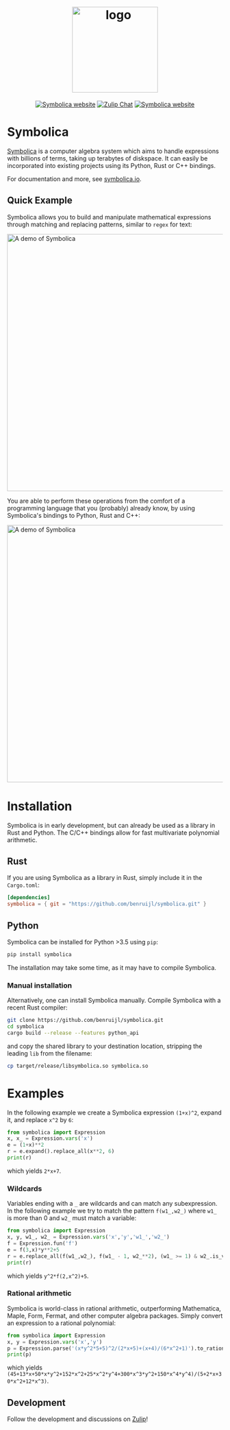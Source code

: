 <h1 align="center">
  <br>
  <picture>
  <source media="(prefers-color-scheme: dark)" srcset="https://symbolica.io/logo_dark.svg">
  <source media="(prefers-color-scheme: light)" srcset="https://symbolica.io/logo.svg">
  <img src="https://symbolica.io/logo.svg" alt="logo" width="200">
</picture>
  <br>
</h1>

<p align="center">
<a href="https://symbolica.io"><img alt="Symbolica website" src="https://img.shields.io/static/v1?label=symbolica&message=website&color=orange&style=flat-square"></a>
  <a href="https://reform.zulipchat.com"><img alt="Zulip Chat" src="https://img.shields.io/static/v1?label=zulip&message=discussions&color=blue&style=flat-square"></a>
    <a href="https://github.com/benruijl/symbolica"><img alt="Symbolica website" src="https://img.shields.io/static/v1?label=github&message=development&color=green&style=flat-square&logo=github"></a>
</p>

# Symbolica

[Symbolica](https://symbolica.io) is a computer algebra system which aims to handle expressions with billions
of terms, taking up terabytes of diskspace. It can easily be incorporated into existing projects using its Python, Rust or C++ bindings.

For documentation and more, see [symbolica.io](https://symbolica.io).

## Quick Example

Symbolica allows you to build and manipulate mathematical expressions through matching and replacing patterns, similar to `regex` for text:

<picture>
  <source media="(prefers-color-scheme: dark)" srcset="https://symbolica.io/resources/demo.gif">
  <source media="(prefers-color-scheme: light)" srcset="https://symbolica.io/resources/demo_light.gif">
  <img width="600" alt="A demo of Symbolica" srcset="https://symbolica.io/resources/demo.gif">
</picture>

You are able to perform these operations from the comfort of a programming language that you (probably) already know, by using Symbolica's bindings to Python, Rust and C++:

<picture>
  <source media="(prefers-color-scheme: dark)" srcset="https://symbolica.io/resources/completion.png">
  <source media="(prefers-color-scheme: light)" srcset="https://symbolica.io/resources/completion_light.png">
  <img width="600" alt="A demo of Symbolica" src="https://symbolica.io/resources/completion.png">
</picture>

# Installation

Symbolica is in early development, but can already be used as a library in Rust and Python. The C/C++ bindings allow for fast multivariate polynomial arithmetic.

## Rust

If you are using Symbolica as a library in Rust, simply include it in the `Cargo.toml`:

```toml
[dependencies]
symbolica = { git = "https://github.com/benruijl/symbolica.git" }
```

## Python

Symbolica can be installed for Python >3.5 using `pip`:

```sh
pip install symbolica
```

The installation may take some time, as it may have to compile Symbolica.

### Manual installation
Alternatively, one can install Symbolica manually. Compile Symbolica with a recent Rust compiler:

```sh
git clone https://github.com/benruijl/symbolica.git
cd symbolica
cargo build --release --features python_api
```
and copy the shared library to your destination location, stripping the leading `lib` from the filename:
```sh
cp target/release/libsymbolica.so symbolica.so
```

# Examples

In the following example we create a Symbolica expression `(1+x)^2`, expand it, and replace `x^2` by `6`:

```python
from symbolica import Expression
x, x_ = Expression.vars('x')
e = (1+x)**2
r = e.expand().replace_all(x**2, 6)
print(r)
```
which yields `2*x+7`.

### Wildcards

Variables ending with a `_` are wildcards and can match any subexpression.
In the following example we try to match the pattern `f(w1_,w2_)` where `w1_` is more than 0 and `w2_` must match a variable:

```python
from symbolica import Expression
x, y, w1_, w2_ = Expression.vars('x','y','w1_','w2_')
f = Expression.fun('f')
e = f(3,x)*y**2+5
r = e.replace_all(f(w1_,w2_), f(w1_ - 1, w2_**2), (w1_ >= 1) & w2_.is_var())
print(r)
```
which yields `y^2*f(2,x^2)+5`.

### Rational arithmetic

Symbolica is world-class in rational arithmetic, outperforming Mathematica, Maple, Form, Fermat, and other computer algebra packages. Simply convert an expression to a rational polynomial:
```python
from symbolica import Expression
x, y = Expression.vars('x','y')
p = Expression.parse('(x*y^2*5+5)^2/(2*x+5)+(x+4)/(6*x^2+1)').to_rational_polynomial()
print(p)
```
which yields `(45+13*x+50*x*y^2+152*x^2+25*x^2*y^4+300*x^3*y^2+150*x^4*y^4)/(5+2*x+30*x^2+12*x^3)`.

## Development

Follow the development and discussions on [Zulip](https://reform.zulipchat.com)!